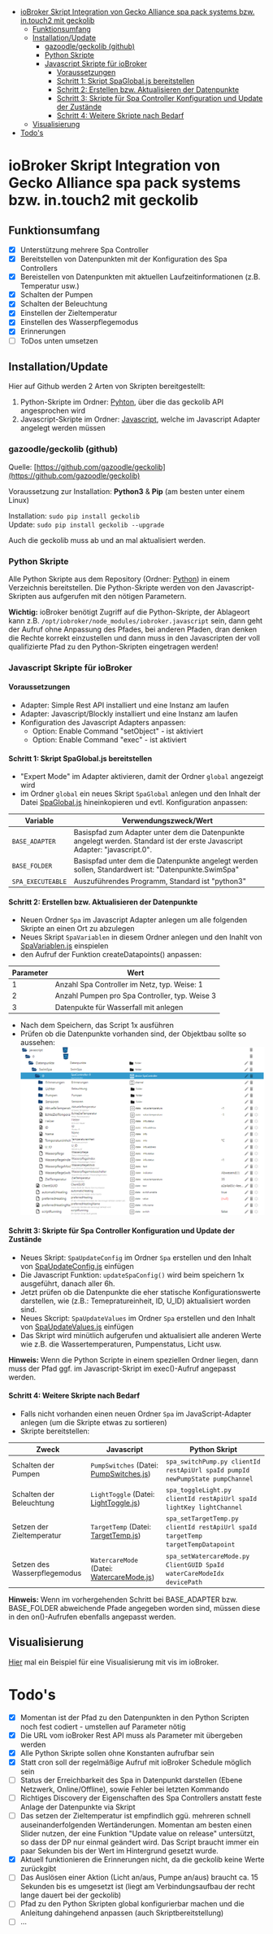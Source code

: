<!-- TOC -->

- [ioBroker Skript Integration von Gecko Alliance spa pack systems bzw. in.touch2 mit geckolib](#iobroker-skript-integration-von-gecko-alliance-spa-pack-systems-bzw-intouch2-mit-geckolib)
  - [Funktionsumfang](#funktionsumfang)
  - [Installation/Update](#installationupdate)
    - [gazoodle/geckolib (github)](#gazoodlegeckolib-github)
    - [Python Skripte](#python-skripte)
    - [Javascript Skripte für ioBroker](#javascript-skripte-für-iobroker)
      - [Voraussetzungen](#voraussetzungen)
      - [Schritt 1: Skript SpaGlobal.js bereitstellen](#schritt-1-skript-spaglobaljs-bereitstellen)
      - [Schritt 2: Erstellen bzw. Aktualisieren der Datenpunkte](#schritt-2-erstellen-bzw-aktualisieren-der-datenpunkte)
      - [Schritt 3: Skripte für Spa Controller Konfiguration und Update der Zustände](#schritt-3-skripte-für-spa-controller-konfiguration-und-update-der-zustände)
      - [Schritt 4: Weitere Skripte nach Bedarf](#schritt-4-weitere-skripte-nach-bedarf)
  - [Visualisierung](#visualisierung)
- [Todo's](#todos)

<!-- /TOC -->

# ioBroker Skript Integration von Gecko Alliance spa pack systems bzw. in.touch2 mit geckolib

## Funktionsumfang

* [X] Unterstützung mehrere Spa Controller
* [X] Bereitstellen von Datenpunkten mit der Konfiguration des Spa Controllers
* [X] Bereistellen von Datenpunkten mit aktuellen Laufzeitinformationen (z.B. Temperatur usw.)
* [X] Schalten der Pumpen
* [X] Schalten der Beleuchtung
* [X] Einstellen der Zieltemperatur
* [X] Einstellen des Wasserpflegemodus
* [X] Erinnerungen
* [ ] ToDos unten umsetzen

## Installation/Update
Hier auf Github werden 2 Arten von Skripten bereitgestellt:
1. Python-Skripte im Ordner: [Pyhton](Python), über die das geckolib API angesprochen wird
2. Javascript-Skripte im Ordner: [Javascript](JavaScript), welche im Javascript Adapter angelegt werden müssen

### gazoodle/geckolib (github)
Quelle: [https://github.com/gazoodle/geckolib](https://github.com/gazoodle/geckolib)

Voraussetzung zur Installation: **Python3** & **Pip** (am besten unter einem Linux)

Installation: `sudo pip install geckolib`<br>
Update: `sudo pip install geckolib --upgrade`<br>

Auch die geckolib muss ab und an mal aktualisiert werden.

### Python Skripte
Alle Python Skripte aus dem Repository (Ordner: [Python](Python)) in einem Verzeichnis bereitstellen. Die Python-Skripte werden von den Javascript-Skripten aus aufgerufen mit den nötigen Parametern.<br>

**Wichtig:** ioBroker benötigt Zugriff auf die Python-Skripte, der Ablageort kann z.B. `/opt/iobroker/node_modules/iobroker.javascript` sein, dann geht der Aufruf ohne Anpassung des Pfades, bei anderen Pfaden, dran denken die Rechte korrekt einzustellen und dann muss in den Javascripten der voll qualifizierte Pfad zu den Python-Skripten eingetragen werden!


### Javascript Skripte für ioBroker
#### Voraussetzungen
* Adapter: Simple Rest API installiert und eine Instanz am laufen
* Adapter: Javascript/Blockly installiert und eine Instanz am laufen
* Konfiguration des Javascript Adapters anpassen:
  * Option: Enable Command "setObject" - ist aktiviert
  * Option: Enable Command "exec" - ist aktiviert


#### Schritt 1: Skript SpaGlobal.js bereitstellen

* "Expert Mode" im Adapter aktivieren, damit der Ordner `global` angezeigt wird
* im Ordner `global` ein neues Skript `SpaGlobal` anlegen und den Inhalt der Datei [SpaGlobal.js](JavaScript/global/SpaGlobal.js) hineinkopieren und evtl. Konfiguration anpassen:

| **Variable** | **Verwendungszweck/Wert** |
| ------------ | ----------------------------------------------------------------------------------------------------------------------------- |
| `BASE_ADAPTER` | Basispfad zum Adapter unter dem die Datenpunkte angelegt werden. Standard ist der erste Javascript Adapter: "javascript.0". |
| `BASE_FOLDER`  | Basispfad unter dem die Datenpunkte angelegt werden sollen, Standardwert ist: "Datenpunkte.SwimSpa" |
| `SPA_EXECUTEABLE` | Auszuführendes Programm, Standard ist "python3" |


#### Schritt 2: Erstellen bzw. Aktualisieren der Datenpunkte
* Neuen Ordner `Spa` im Javascript Adapter anlegen um alle folgenden Skripte an einen Ort zu abzulegen
* Neues Skript `SpaVariablen` in diesem Ordner anlegen und den Inahlt von [SpaVariablen.js](JavaScript/SpaVariablen.js) einspielen
* den Aufruf der Funktion createDatapoints() anpassen:

| **Parameter** | **Wert**                                       |
| ------------- | ---------------------------------------------- |
| 1             | Anzahl Spa Controller im Netz, typ. Weise: 1   |
| 2             | Anzahl Pumpen pro Spa Controller, typ. Weise 3 |
| 3             | Datenpukte für Wasserfall mit anlegen          |

* Nach dem Speichern, das Script 1x ausführen
* Prüfen ob die Datenpunkte vorhanden sind, der Objektbau sollte so aussehen:
![Datenpunkte im Objektbaum](doc/img/Datenpunkte_im_Objektbaum.png)


#### Schritt 3: Skripte für Spa Controller Konfiguration und Update der Zustände
* Neues Skript: `SpaUpdateConfig` im Ordner `Spa` erstellen und den Inhalt von [SpaUpdateConfig.js](JavaScript/SpaUpdateConfig.js) einfügen
* Die Javascript Funktion: `updateSpaConfig()` wird beim speichern 1x ausgeführt, danach aller 6h.
* Jetzt prüfen ob die Datenpunkte die eher statische Konfigurationswerte darstellen, wie (z.B.: Temepratureinheit, ID, U_ID) aktualisiert worden sind.
* Neues Skcript: `SpaUpdateValues` im Ordner `Spa` erstellen und den Inhalt von [SpaUpdateValues.js](JavaScript/SpaUpdateValues.js) einfügen
* Das Skript wird minütlich aufgerufen und aktualisiert alle anderen Werte wie z.B. die Wassertemperaturen, Pumpenstatus, Licht usw.

**Hinweis:** Wenn die Python Scripte in einem speziellen Ordner liegen, dann muss der Pfad ggf. im Javascript-Skript im exec()-Aufruf angepasst werden.


#### Schritt 4: Weitere Skripte nach Bedarf

* Falls nicht vorhanden einen neuen Ordner `Spa` im JavaScript-Adapter anlegen (um die Skripte etwas zu sortieren)
* Skripte bereitstellen:

| **Zweck**                    | **Javascript**              | **Python Skript**           |
| ---------------------------- | --------------------------- | --------------------------- |
| Schalten der Pumpen          | `PumpSwitches` (Datei: [PumpSwitches.js](JavaScript/PumpSwitches.js)) | `spa_switchPump.py clientId restApiUrl spaId pumpId newPumpState pumpChannel` |
| Schalten der Beleuchtung     | `LightToggle` (Datei: [LightToggle.js](JavaScript/LightToggle.js)) | `spa_toggleLight.py clientId restApiUrl spaId lightKey lightChannel` |
| Setzen der Zieltemperatur    | `TargetTemp` (Datei: [TargetTemp.js](JavaScript/TargetTemp.js)) | `spa_setTargetTemp.py clientId restApiUrl spaId targetTemp targetTempDatapoint` |
| Setzen des Wasserpflegemodus | `WatercareMode` (Datei: [WatercareMode.js](JavaScript/WatercareMode.js)) | `spa_setWatercareMode.py ClientGUID SpaId waterCareModeIdx devicePath` |


**Hinweis:** Wenn im vorhergehenden Schritt bei BASE_ADAPTER bzw. BASE_FOLDER abweichende Pfade angegeben worden sind, müssen diese in den on()-Aufrufen ebenfalls angepasst werden.

## Visualisierung

[Hier](doc/visualization.md) mal ein Beispiel für eine Visualisierung mit vis im ioBroker.

# Todo's

* [X] Momentan ist der Pfad zu den Datenpunkten in den Python Scripten noch fest codiert - umstellen auf Parameter nötig
* [X] Die URL vom ioBroker Rest API muss als Parameter mit übergeben werden
* [X] Alle Python Skripte sollen ohne Konstanten aufrufbar sein
* [X] Statt cron soll der regelmäßige Aufruf mit ioBroker Schedule möglich sein
* [ ] Status der Erreichbarkeit des Spa in Datenpunkt darstellen (Ebene Netzwerk, Online/Offline), sowie Fehler bei letzten Kommando
* [ ] Richtiges Discovery der Eigenschaften des Spa Controllers anstatt feste Anlage der Datenpunkte via Skript
* [ ] Das setzen der Zieltemperatur ist empfindlich ggü. mehreren schnell auseinanderfolgenden Wertänderungen. Momentan am besten einen Slider nutzen, der eine Funktion "Update value on release" untersützt, so dass der DP nur einmal geändert wird. Das Script braucht immer ein paar Sekunden bis der Wert im Hintergrund gesetzt wurde.
* [X] Aktuell funktionieren die Erinnerungen nicht, da die geckolib keine Werte zurückgibt
* [ ] Das Auslösen einer Aktion (Licht an/aus, Pumpe an/aus) braucht ca. 15 Sekunden bis es umgesetzt ist (liegt am Verbindungsaufbau der recht lange dauert bei der geckolib)
* [ ] Pfad zu den Python Skripten global konfigurierbar machen und die Anleitung dahingehend anpassen (auch Skriptbereitstellung)
* [ ] ...
